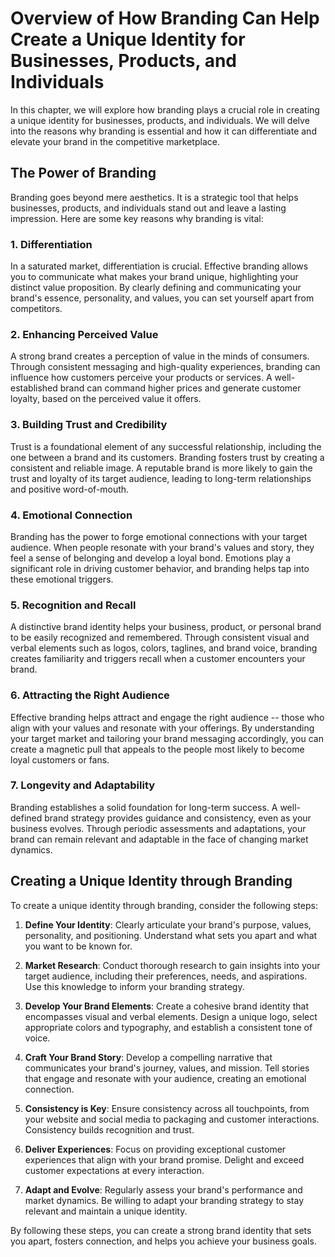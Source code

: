 Overview of How Branding Can Help Create a Unique Identity for Businesses, Products, and Individuals
===============================================================================================================

In this chapter, we will explore how branding plays a crucial role in creating a unique identity for businesses, products, and individuals. We will delve into the reasons why branding is essential and how it can differentiate and elevate your brand in the competitive marketplace.

The Power of Branding
---------------------

Branding goes beyond mere aesthetics. It is a strategic tool that helps businesses, products, and individuals stand out and leave a lasting impression. Here are some key reasons why branding is vital:

### 1. Differentiation

In a saturated market, differentiation is crucial. Effective branding allows you to communicate what makes your brand unique, highlighting your distinct value proposition. By clearly defining and communicating your brand's essence, personality, and values, you can set yourself apart from competitors.

### 2. Enhancing Perceived Value

A strong brand creates a perception of value in the minds of consumers. Through consistent messaging and high-quality experiences, branding can influence how customers perceive your products or services. A well-established brand can command higher prices and generate customer loyalty, based on the perceived value it offers.

### 3. Building Trust and Credibility

Trust is a foundational element of any successful relationship, including the one between a brand and its customers. Branding fosters trust by creating a consistent and reliable image. A reputable brand is more likely to gain the trust and loyalty of its target audience, leading to long-term relationships and positive word-of-mouth.

### 4. Emotional Connection

Branding has the power to forge emotional connections with your target audience. When people resonate with your brand's values and story, they feel a sense of belonging and develop a loyal bond. Emotions play a significant role in driving customer behavior, and branding helps tap into these emotional triggers.

### 5. Recognition and Recall

A distinctive brand identity helps your business, product, or personal brand to be easily recognized and remembered. Through consistent visual and verbal elements such as logos, colors, taglines, and brand voice, branding creates familiarity and triggers recall when a customer encounters your brand.

### 6. Attracting the Right Audience

Effective branding helps attract and engage the right audience -- those who align with your values and resonate with your offerings. By understanding your target market and tailoring your brand messaging accordingly, you can create a magnetic pull that appeals to the people most likely to become loyal customers or fans.

### 7. Longevity and Adaptability

Branding establishes a solid foundation for long-term success. A well-defined brand strategy provides guidance and consistency, even as your business evolves. Through periodic assessments and adaptations, your brand can remain relevant and adaptable in the face of changing market dynamics.

Creating a Unique Identity through Branding
-------------------------------------------

To create a unique identity through branding, consider the following steps:

1. **Define Your Identity**: Clearly articulate your brand's purpose, values, personality, and positioning. Understand what sets you apart and what you want to be known for.

2. **Market Research**: Conduct thorough research to gain insights into your target audience, including their preferences, needs, and aspirations. Use this knowledge to inform your branding strategy.

3. **Develop Your Brand Elements**: Create a cohesive brand identity that encompasses visual and verbal elements. Design a unique logo, select appropriate colors and typography, and establish a consistent tone of voice.

4. **Craft Your Brand Story**: Develop a compelling narrative that communicates your brand's journey, values, and mission. Tell stories that engage and resonate with your audience, creating an emotional connection.

5. **Consistency is Key**: Ensure consistency across all touchpoints, from your website and social media to packaging and customer interactions. Consistency builds recognition and trust.

6. **Deliver Experiences**: Focus on providing exceptional customer experiences that align with your brand promise. Delight and exceed customer expectations at every interaction.

7. **Adapt and Evolve**: Regularly assess your brand's performance and market dynamics. Be willing to adapt your branding strategy to stay relevant and maintain a unique identity.

By following these steps, you can create a strong brand identity that sets you apart, fosters connection, and helps you achieve your business goals.
